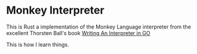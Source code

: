 # Monkey Interpreter

This is Rust a implementation of the Monkey Language interpreter from the excellent
Thorsten Ball's book [Writing An Interpreter in GO](https://interpreterbook.com/)

This is how I learn things.
